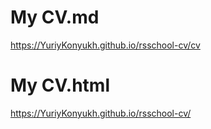 # My CV.md #
https://YuriyKonyukh.github.io/rsschool-cv/cv
# My CV.html #
https://YuriyKonyukh.github.io/rsschool-cv/